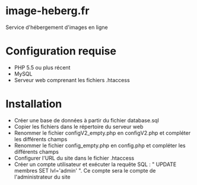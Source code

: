 # image-heberg.fr
Service d'hébergement d'images en ligne

# Configuration requise
  - PHP 5.5 ou plus récent
  - MySQL
  - Serveur web comprenant les fichiers .htaccess

# Installation
  - Créer une base de données à partir du fichier database.sql
  - Copier les fichiers dans le répertoire du serveur web
  - Renommer le fichier configV2_empty.php en configV2.php et compléter les différents champs
  - Renommer le fichier config_empty.php en config.php et compléter les différents champs
  - Configurer l'URL du site dans le fichier .htaccess
  - Créer un compte utilisateur et exécuter la requête SQL : " UPDATE membres SET lvl='admin' ".
Ce compte sera le compte de l'administrateur du site
